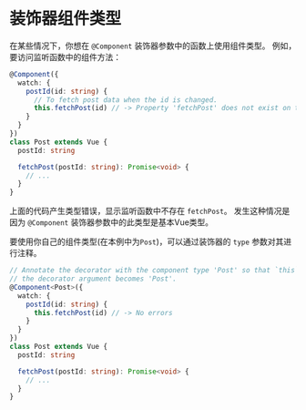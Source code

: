# 装饰器组件类型

在某些情况下，你想在 `@Component` 装饰器参数中的函数上使用组件类型。 例如，要访问监听函数中的组件方法：

```ts
@Component({
  watch: {
    postId(id: string) {
      // To fetch post data when the id is changed.
      this.fetchPost(id) // -> Property 'fetchPost' does not exist on type 'Vue'.
    }
  }
})
class Post extends Vue {
  postId: string

  fetchPost(postId: string): Promise<void> {
    // ...
  }
}
```

上面的代码产生类型错误，显示监听函数中不存在 `fetchPost`。 发生这种情况是因为 `@Component` 装饰器参数中的此类型是基本Vue类型。

要使用你自己的组件类型(在本例中为`Post`)，可以通过装饰器的 `type` 参数对其进行注释。

```ts
// Annotate the decorator with the component type 'Post' so that `this` type in
// the decorator argument becomes 'Post'.
@Component<Post>({
  watch: {
    postId(id: string) {
      this.fetchPost(id) // -> No errors
    }
  }
})
class Post extends Vue {
  postId: string

  fetchPost(postId: string): Promise<void> {
    // ...
  }
}
```
